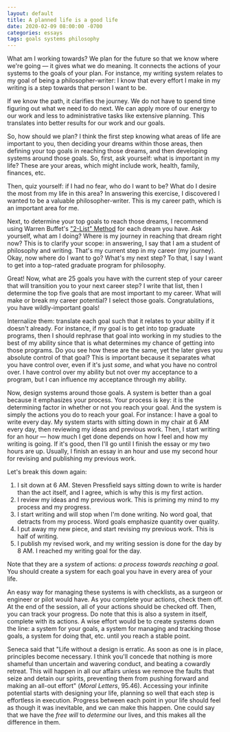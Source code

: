 ```yaml
---
layout: default
title: A planned life is a good life
date: 2020-02-09 08:00:00 -0700
categories: essays
tags: goals systems philosophy
---
```


What am I working towards? We plan for the future so that we know where we're going — it gives what we do meaning. It connects the actions of your systems to the goals of your plan. For instance, my writing system relates to my goal of being a philosopher-writer: I know that every effort I make in my writing is a step towards that person I want to be.

If we know the path, it clarifies the journey. We do not have to spend time figuring out what we need to do next. We can apply more of our energy to our work and less to administrative tasks like extensive planning. This translates into better results for our work and our goals.

So, how should we plan? I think the first step knowing what areas of life are important to you, then deciding your dreams within those areas, then defining your top goals in reaching those dreams, and then developing systems around those goals. So, first, ask yourself: what is important in my life? These are your areas, which might include work, health, family, finances, etc.

Then, quiz yourself: if I had no fear, who do I want to be? What do I desire the most from my life in this area? In answering this exercise, I discovered I wanted to be a valuable philosopher-writer. This is my career path, which is an important area for me.

Next, to determine your top goals to reach those dreams, I recommend using Warren Buffet's ["2-List" Method](https://jamesclear.com/buffett-focus 'James Clear: "Warren Buffett’s “2 List” Strategy: How to Maximize Your Focus and Master Your Priorities"') for each dream you have. Ask yourself, what am I doing? Where is my journey in reaching that dream right now? This is to clarify your scope: in answering, I say that I am a student of philosophy and writing. That's my current step in my career (my journey). Okay, now where do I want to go? What's my next step? To that, I say I want to get into a top-rated graduate program for philosophy.

Great! Now, what are 25 goals you have with the current step of your career that will transition you to your next career step? I write that list, then I determine the top five goals that are most important to my career. What will make or break my career potential? I select those goals. Congratulations, you have wildly-important goals!

Internalize them: translate each goal such that it relates to your ability if it doesn't already. For instance, if my goal is to get into top graduate programs, then I should rephrase that goal into working in my studies to the best of my ability since that is what determines my chance of getting into those programs. Do you see how these are the same, yet the later gives you absolute control of that goal? This is important because it separates what you have control over, even if it's just *some*, and what you have no control over. I have control over my ability but not over my acceptance to a program, but I can influence my acceptance through my ability.

Now, design systems around those goals. A system is better than a goal because it emphasizes your process. Your process is key: it is the determining factor in whether or not you reach your goal. And the system is simply the actions you do to reach your goal. For instance: I have a goal to write every day. My system starts with sitting down in my chair at 6 AM every day, then reviewing my ideas and previous work. Then, I start writing for an hour — how much I get done depends on how I feel and how my writing is going. If it's good, then I'll go until I finish the essay or my two hours are up. Usually, I finish an essay in an hour and use my second hour for revising and publishing my previous work.

Let's break this down again:

1. I sit down at 6 AM. Steven Pressfield says sitting down to write is harder than the act itself, and I agree, which is why this is my first action.
2. I review my ideas and my previous work. This is priming my mind to my process and my progress.
3. I start writing and will stop when I'm done writing. No word goal, that detracts from my process. Word goals emphasize quantity over quality.
4. I put away my new piece, and start revising my previous work. This is half of writing.
5. I publish my revised work, and my writing session is done for the day by 8 AM. I reached my writing goal for the day.

Note that they are a *system* of actions: *a process towards reaching a goal.* You should create a system for each goal you have in every area of your life.

An easy way for managing these systems is with checklists, as a surgeon or engineer or pilot would have. As you complete your actions, check them off. At the end of the session, all of your actions should be checked off. Then, you can track your progress. Do note that this is also a system in itself, complete with its actions. A wise effort would be to create systems down the line: a system for your goals, a system for managing and tracking those goals, a system for doing that, etc. until you reach a stable point.

Seneca said that "Life without a design is erratic. As soon as one is in place, principles become necessary. I think you'll concede that nothing is more shameful than uncertain and wavering conduct, and beating a cowardly retreat. This will happen in all our affairs unless we remove the faults that seize and detain our spirits, preventing them from pushing forward and making an all-out effort" (*Moral Letters*, 95.46). Accessing your infinite potential starts with designing your life, planning so well that each step is effortless in execution. Progress between each point in your life should feel as though it was inevitable, and we can make this happen. One could say that we have the _*free will*_ to _*determine*_ our lives, and this makes all the difference in them.
